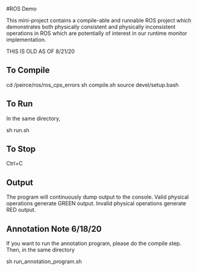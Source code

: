 #ROS Demo

This mini-project contains a compile-able and runnable ROS project which demonstrates both physically consistent and physically inconsistent operations in ROS which are potentially of interest in our runtime monitor implementation.

THIS IS OLD AS OF 8/21/20

## To Compile


cd /peirce/ros/ros_cps_errors
sh compile.sh 
source devel/setup.bash

## To Run

In the same directory,

sh run.sh

## To Stop

Ctrl+C

## Output

The program will continuously dump output to the console. Valid physical operations generate GREEN output. Invalid physical operations generate RED output.


## Annotation Note 6/18/20

If you want to run the annotation program, please do the compile step. Then, in the same directory

sh run_annotation_program.sh